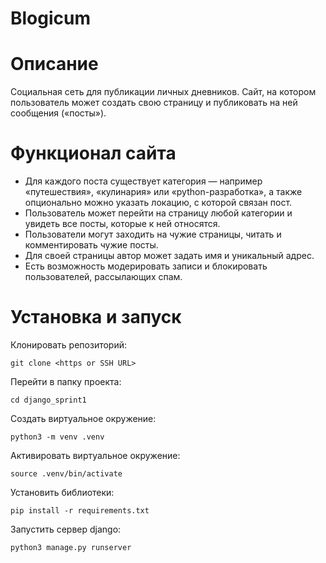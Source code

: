 # Blogicum

# Описание
Социальная сеть для публикации личных дневников. Сайт, на котором пользователь может создать свою страницу и публиковать на ней сообщения («посты»).

# Функционал сайта
- Для каждого поста существует категория — например «путешествия», «кулинария» или «python-разработка», а также опционально можно указать локацию, с которой связан пост.
- Пользователь может перейти на страницу любой категории и увидеть все посты, которые к ней относятся.
- Пользователи могут заходить на чужие страницы, читать и комментировать чужие посты.
- Для своей страницы автор может задать имя и уникальный адрес.
- Есть возможность модерировать записи и блокировать пользователей, рассылающих спам.

# Установка и запуск
Клонировать репозиторий:
```
git clone <https or SSH URL>
```
Перейти в папку проекта:
```
cd django_sprint1
```
Создать виртуальное окружение:
```
python3 -m venv .venv
```
Активировать виртуальное окружение:
```
source .venv/bin/activate
```
Установить библиотеки:
```
pip install -r requirements.txt
```
Запустить сервер django:
```
python3 manage.py runserver
```
